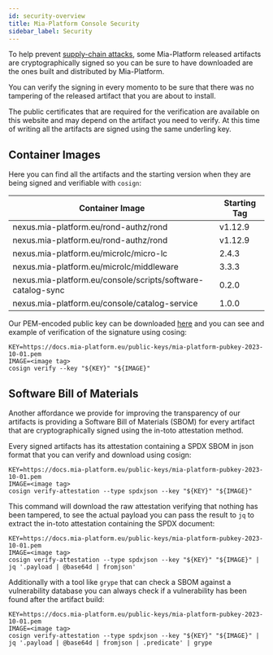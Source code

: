 ```yaml
---
id: security-overview
title: Mia-Platform Console Security
sidebar_label: Security
---
```


To help prevent [supply-chain attacks], some Mia-Platform released artifacts are cryptographically signed so you can
be sure to have downloaded are the ones built and distributed by Mia-Platform.

You can verify the signing in every momento to be sure that there was no tampering of the released artifact that you
are about to install.

The public certificates that are required for the verification are available on this website and may depend on the
artifact you need to verify. At this time of writing all the artifacts are signed using the same underling key.

## Container Images

Here you can find all the artifacts and the starting version when they are being signed and verifiable with `cosign`:

| Container Image | Starting Tag |
| --- | --- |
| nexus.mia-platform.eu/rond-authz/rond | v1.12.9 |
| nexus.mia-platform.eu/rond-authz/rond | v1.12.9 |
| nexus.mia-platform.eu/microlc/micro-lc | 2.4.3 |
| nexus.mia-platform.eu/microlc/middleware | 3.3.3 |
| nexus.mia-platform.eu/console/scripts/software-catalog-sync | 0.2.0 |
| nexus.mia-platform.eu/console/catalog-service | 1.0.0 |

Our PEM-encoded public key can be downloaded [here] and you can see and example of verification of the signature
using cosing:

```shell
KEY=https://docs.mia-platform.eu/public-keys/mia-platform-pubkey-2023-10-01.pem
IMAGE=<image tag>
cosign verify --key "${KEY}" "${IMAGE}"
```

## Software Bill of Materials

Another affordance we provide for improving the transparency of our artifacts is providing a Software Bill of
Materials (SBOM) for every artifact that are cryptographically signed using the in-toto attestation method.

Every signed artifacts has its attestation containing a SPDX SBOM in json format that you can verify and download
using cosign:

```shell
KEY=https://docs.mia-platform.eu/public-keys/mia-platform-pubkey-2023-10-01.pem
IMAGE=<image tag>
cosign verify-attestation --type spdxjson --key "${KEY}" "${IMAGE}"
```

This command will download the raw attestation verifying that nothing has been tampered, to see the actual payload
you can pass the result to `jq` to extract the in-toto attestation containing the SPDX document:

```shell
KEY=https://docs.mia-platform.eu/public-keys/mia-platform-pubkey-2023-10-01.pem
IMAGE=<image tag>
cosign verify-attestation --type spdxjson --key "${KEY}" "${IMAGE}" | jq '.payload | @base64d | fromjson'
```

Additionally with a tool like `grype` that can check a SBOM against a vulnerability database you can always check if
a vulnerability has been found after the artifact build:

```shell
KEY=https://docs.mia-platform.eu/public-keys/mia-platform-pubkey-2023-10-01.pem
IMAGE=<image tag>
cosign verify-attestation --type spdxjson --key "${KEY}" "${IMAGE}" | jq '.payload | @base64d | fromjson | .predicate' | grype
```

[supply-chain attacks]: https://en.wikipedia.org/wiki/Supply_chain_attack
[here]: /public-keys/mia-platform-pubkey-2023-10-01.pem "Mia-Platform PEM-encoded public key"
